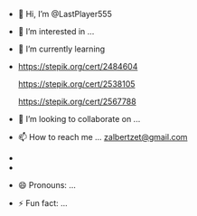 - 👋 Hi, I’m @LastPlayer555
- 👀 I’m interested in ...
- 🌱 I’m currently learning
- 
    https://stepik.org/cert/2484604
  
    https://stepik.org/cert/2538105
  
    https://stepik.org/cert/2567788    
    
- 💞️ I’m looking to collaborate on ...
- 📫 How to reach me ...   zalbertzet@gmail.com
-
- 
- 😄 Pronouns: ...
- ⚡ Fun fact: ...

<!---
LastPlayer555/LastPlayer555 is a ✨ special ✨ repository because its `README.md` (this file) appears on your GitHub profile.
You can click the Preview link to take a look at your changes.
--->
